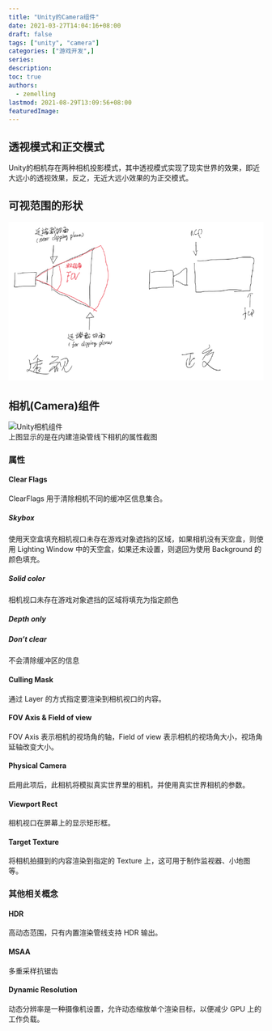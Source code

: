 ```yaml
---
title: "Unity的Camera组件"
date: 2021-03-27T14:04:16+08:00
draft: false
tags: ["unity", "camera"]
categories: ["游戏开发",]
series:
description:
toc: true
authors:
  - zemelling
lastmod: 2021-08-29T13:09:56+08:00
featuredImage:
---
```


## 透视模式和正交模式

Unity的相机存在两种相机投影模式，其中透视模式实现了现实世界的效果，即近大远小的透视效果，反之，无近大远小效果的为正交模式。

## 可视范围的形状

![Unity相机的透视与正交](/images/Unity相机的透视和正交20210327.png)

## 相机(Camera)组件

![Unity相机组件](https://docs.unity.cn/2021.1/Documentation/uploads/Main/InspectorCamera35.png)  
上图显示的是在内建渲染管线下相机的属性截图

### 属性

#### Clear Flags

ClearFlags 用于清除相机不同的缓冲区信息集合。

##### Skybox

使用天空盒填充相机视口未存在游戏对象遮挡的区域，如果相机没有天空盒，则使用 Lighting Window 中的天空盒，如果还未设置，则退回为使用 Background 的颜色填充。

##### Solid color

相机视口未存在游戏对象遮挡的区域将填充为指定颜色

##### Depth only



##### Don’t clear

不会清除缓冲区的信息

#### Culling Mask

通过 Layer 的方式指定要渲染到相机视口的内容。

#### FOV Axis & Field of view

FOV Axis 表示相机的视场角的轴，Field of view 表示相机的视场角大小，视场角延轴改变大小。

#### Physical Camera

启用此项后，此相机将模拟真实世界里的相机，并使用真实世界相机的参数。

#### Viewport Rect

相机视口在屏幕上的显示矩形框。

#### Target Texture

将相机拍摄到的内容渲染到指定的 Texture 上，这可用于制作监视器、小地图等。

### 其他相关概念

#### HDR

高动态范围，只有内置渲染管线支持 HDR 输出。

#### MSAA

多重采样抗锯齿

#### Dynamic Resolution

动态分辨率是一种摄像机设置，允许动态缩放单个渲染目标，以便减少 GPU 上的工作负载。